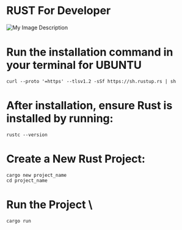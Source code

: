 # RUST For Developer

![My Image Description](https://external-preview.redd.it/announcing-rust-1-80-1-v0-x-d-Y1Pv5uu2Eh_7Ed1N0qkJqPf6qYHu3g1XDX9amZw.jpg?auto=webp&s=674b921c4a5871f7f2b58e506c6a2f06cc4f4ee1)

# Run the installation command in your terminal for UBUNTU 

```
curl --proto '=https' --tlsv1.2 -sSf https://sh.rustup.rs | sh
```
# After installation, ensure Rust is installed by running:
```
rustc --version
```

# Create a New Rust Project:
```
cargo new project_name
cd project_name 
```

# Run the Project \
```
cargo run
```
